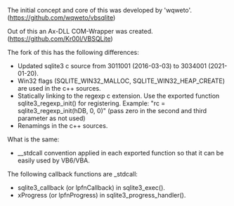The initial concept and core of this was developed by 'wqweto'. (https://github.com/wqweto/vbsqlite)

Out of this an Ax-DLL COM-Wrapper was created. (https://github.com/Kr00l/VBSQLite)

The fork of this has the following differences:
- Updated sqlite3 c source from 3011001 (2016-03-03) to 3034001 (2021-01-20).
- Win32 flags (SQLITE_WIN32_MALLOC, SQLITE_WIN32_HEAP_CREATE) are used in the c++ sources.
- Statically linking to the regexp c extension. Use the exported function sqlite3_regexp_init() for registering.
  Example: "rc = sqlite3_regexp_init(hDB, 0, 0)" (pass zero in the second and third parameter as not used)
- Renamings in the c++ sources.

What is the same:
- __stdcall convention applied in each exported function so that it can be easily used by VB6/VBA.

The following callback functions are _stdcall:
- sqlite3_callback (or lpfnCallback) in sqlite3_exec().
- xProgress (or lpfnProgress) in sqlite3_progress_handler().
